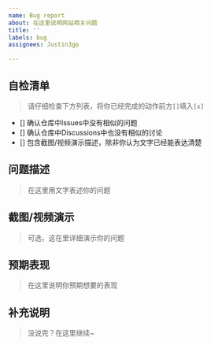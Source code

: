 ```yaml
---
name: Bug report
about: 在这里说明网站相关问题
title: ''
labels: bug
assignees: Justin3go

---
```


## 自检清单

> 请仔细检查下方列表，将你已经完成的动作前方`[]`填入`[x]`

- [] 确认仓库中Issues中没有相似的问题
- [] 确认仓库中Discussions中也没有相似的讨论
- [] 包含截图/视频演示描述，除非你认为文字已经能表达清楚

## 问题描述

> 在这里用文字表述你的问题

## 截图/视频演示

> 可选，这在里详细演示你的问题

## 预期表现

> 在这里说明你预期想要的表现

## 补充说明

> 没说完？在这里继续~
